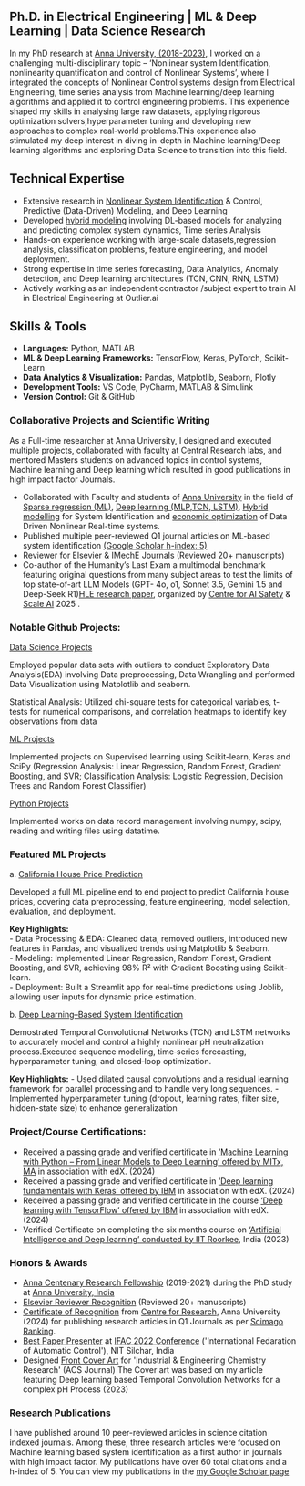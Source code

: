 
## Ph.D. in Electrical Engineering | ML & Deep Learning | Data Science  Research

In my PhD research at [Anna University, (2018-2023)](https://www.annauniv.edu/), I worked on a challenging multi-disciplinary topic – ‘Nonlinear system Identification, nonlinearity quantification and control of Nonlinear Systems’, where I integrated the concepts of Nonlinear Control systems design from Electrical Engineering, time series analysis from Machine learning/deep learning algorithms and applied it to control engineering problems. This experience shaped my skills in analysing large raw datasets, applying rigorous optimization solvers,hyperparameter tuning and developing new approaches to complex real-world problems.This experience also stimulated my deep interest in diving in-depth in Machine learning/Deep learning algorithms and exploring Data Science to transition into this field.

## Technical Expertise

- Extensive research in [Nonlinear System Identification](https://link.springer.com/article/10.1007/s11071-023-09258-0) & Control, Predictive (Data-Driven) Modeling, and Deep Learning
- Developed [hybrid modeling](https://www.sciencedirect.com/science/article/pii/S0019057824005366?via%3Dihub) involving DL-based models for analyzing and predicting complex system dynamics, Time series Analysis
- Hands-on experience working with large-scale datasets,regression analysis, classification problems, feature engineering, and model deployment.
- Strong expertise in time series forecasting, Data Analytics, Anomaly detection, and Deep learning architectures (TCN, CNN, RNN, LSTM)
- Actively working as an independent contractor /subject expert to train AI in Electrical Engineering at Outlier.ai

## Skills & Tools

- **Languages:** Python, MATLAB
- **ML & Deep Learning Frameworks:** TensorFlow, Keras, PyTorch, Scikit-Learn
- **Data Analytics & Visualization:** Pandas, Matplotlib, Seaborn, Plotly
- **Development Tools:** VS Code, PyCharm, MATLAB & Simulink
- **Version Control:** Git & GitHub

  
### Collaborative Projects and Scientific Writing

As a Full-time researcher at Anna University, I designed and executed multiple projects, collaborated with faculty at Central Research labs, and mentored Masters students on advanced topics in control systems, Machine learning and Deep learning which resulted in good publications in high impact factor Journals.

- Collaborated with Faculty and students of [Anna University](https://www.annauniv.edu/) in the field of [Sparse regression (ML)](https://www.sciencedirect.com/science/article/pii/S240589632200146X), [Deep learning (MLP,TCN, LSTM)](https://pubs.acs.org/doi/abs/10.1021/acs.iecr.3c01212), [Hybrid modelling](https://www.sciencedirect.com/science/article/pii/S0019057824005366) for System Identification and [economic optimization](https://www.sciencedirect.com/science/article/abs/pii/S0009250923000866?via%3Dihub) of Data Driven Nonlinear Real-time systems.
- Published multiple peer-reviewed Q1 journal articles on ML-based system identification [(Google Scholar h-index: 5)](https://scholar.google.co.in/citations?user=4O4FHQMAAAAJ&hl=en)
- Reviewer for Elsevier & IMechE Journals (Reviewed 20+ manuscripts)
- Co-author of the Humanity’s Last Exam a multimodal benchmark featuring original questions from many subject areas to test the limits of top state-of-art LLM Models (GPT- 
  4o, o1, Sonnet 3.5, Gemini 1.5 and Deep-Seek R1)[HLE research paper](https://arxiv.org/abs/2501.14249), organized by [Centre for AI Safety](https://agi.safe.ai/) & [Scale AI](https://scale.com/research/humanitys-last-exam)  2025  .

### Notable Github Projects:

[Data Science Projects](https://github.com/joan-xavier/Data_Analysis_Python_2024)
 
Employed popular data sets with outliers to conduct Exploratory Data Analysis(EDA) involving Data preprocessing, Data Wrangling and performed Data Visualization using Matplotlib and seaborn.

Statistical Analysis: Utilized chi-square tests for categorical variables, t-tests for numerical comparisons, and correlation heatmaps to identify key observations from data
   
[ML Projects](https://github.com/joan-xavier/ML_projects_2024)
  
Implemented projects on Supervised learning using Scikit-learn, Keras and SciPy (Regression Analysis: Linear Regression, Random Forest, Gradient Boosting, and SVR; Classification  Analysis: Logistic Regression, Decision Trees and Random Forest Classifier)
   
[Python Projects](https://github.com/joan-xavier/Python_Projects_2024)
  
Implemented works on data record management involving numpy, scipy, reading and writing files using datatime. 

### Featured ML Projects

a. [California House Price Prediction](https://github.com/joan-xavier/ML_projects_2024/tree/main/P1_California_HousePrice_Regression_Analysis)

Developed a full ML pipeline end to end project to predict California house prices, covering data preprocessing, feature 
engineering, model selection, evaluation, and deployment.
    
  **Key Highlights:**  
    - Data Processing & EDA: Cleaned data, removed outliers, introduced new features in Pandas, and visualized trends using Matplotlib & Seaborn.  
    - Modeling: Implemented Linear Regression, Random Forest, Gradient Boosting, and SVR, achieving 98% R² with Gradient Boosting using Scikit-learn.  
    - Deployment: Built a Streamlit app for real-time predictions using Joblib, allowing user inputs for dynamic price estimation.

b. [Deep Learning–Based System Identification](https://pubs.acs.org/doi/10.1021/acs.iecr.3c01212)  

Demostrated Temporal Convolutional Networks (TCN) and LSTM networks to accurately model and control a highly nonlinear pH neutralization process.Executed sequence modeling, time‐series forecasting, hyperparameter tuning, and closed‐loop optimization.

   **Key Highlights:** 
    - Used dilated causal convolutions and a residual learning framework for parallel processing and to handle very long sequences. 
    - Implemented hyperparameter tuning (dropout, learning rates, filter size, hidden-state size) to enhance generalization
    
### Project/Course Certifications:

- Received a passing grade and verified certificate in [‘Machine Learning with Python – From Linear Models to Deep Learning’ offered by MITx, MA](https://courses.edx.org/certificates/996fa1a66b8243fd8cc2dddc1da867b2) in association with edX. (2024) 
- Received a passing grade and verified certificate in [‘Deep learning fundamentals with Keras’ offered by IBM](https://courses.edx.org/certificates/9937b0ec7eca42428ac0e45925984ac8) in association with edX. (2024) 
- Received a passing grade and verified certificate in the course [‘Deep learning with TensorFlow’ offered by IBM](https://courses.edx.org/certificates/a950c6cff0e54b5a9fd2c44e8928263f) in association with edX. (2024) 
- Verified Certificate on completing the six months course on [‘Artificial Intelligence and Deep learning’ conducted by IIT Roorkee](https://iitr.ac.in/cec/CEC-1003-2021-22/165.jpg), India (2023) 


### Honors & Awards

- [Anna Centenary Research Fellowship](https://cfr.annauniv.edu/research/announcements/Acrf-2019.pdf) (2019-2021) during the PhD study at [Anna University, India](https://www.annauniv.edu/)
- [Elsevier Reviewer Recognition](https://elsevier-reviewer-recognition-joan.tiiny.site) (Reviewed 20+ manuscripts)
- [Certificate of Recognition](https://drive.google.com/drive/folders/0Bw7TrMeBmo3Va0JKb3ByV194SE0?dmr=1) from [Centre for Research](https://cfr.annauniv.edu/research/academics/index.php), Anna University (2024) for publishing research articles in Q1 Journals as per [Scimago Ranking](https://www.scimagojr.com/journalrank.php?category=1710&wos=true).
- [Best Paper Presenter](https://publuu.com/flip-book/796176/1758624) at [IFAC 2022 Conference](http://acods2022.nits.ac.in/) ('International Fedaration of Automatic Control'), NIT Silchar, India 
- Designed [Front Cover Art](https://pubs.acs.org/toc/iecred/62/33) for 'Industrial & Engineering Chemistry Research' (ACS Journal)  The Cover art was based on my  article featuring Deep learning based Temporal Convolution Networks for a complex pH Process (2023)
    
   
### Research Publications

I have published around 10 peer-reviewed articles in science citation indexed journals. Among these, three research articles were focused on Machine learning based system identification as a first author in journals with high impact factor. My publications have over 60 total citations and a h-index of 5. 
You can view my publications in the [my Google Scholar page](https://scholar.google.co.in/citations?user=4O4FHQMAAAAJ&hl=en)
